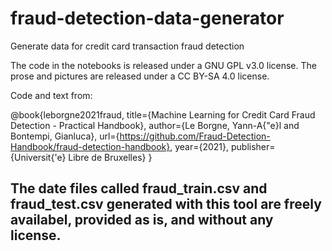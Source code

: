 # fraud-detection-data-generator
Generate data for credit card transaction fraud detection

The code in the notebooks is released under a GNU GPL v3.0 license. The prose and pictures are released under a CC BY-SA 4.0 license.

Code and text from:

@book{leborgne2021fraud,
title={Machine Learning for Credit Card Fraud Detection - Practical Handbook},
author={Le Borgne, Yann-A{\"e}l and Bontempi, Gianluca},
url={https://github.com/Fraud-Detection-Handbook/fraud-detection-handbook},
year={2021},
publisher={Universit{\'e} Libre de Bruxelles}
}


## The date files called fraud_train.csv and fraud_test.csv generated with this tool are freely availabel, provided as is, and without any license.

